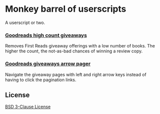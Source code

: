 # Monkey barrel of userscripts

A userscript or two.

### [Goodreads high count giveaways](./goodreads-giveaway-high-count.user.js)  

Removes First Reads giveaway offerings with a low number of books. 
The higher the count, the not-as-bad chances of winning a review copy.

### [Goodreads giveaways arrow pager](./goodreads-arrow-pager.user.js)

Navigate the giveaway pages with left and right arrow keys instead of 
having to click the pagination links.


## License

[BSD 3-Clause License](http://opensource.org/licenses/BSD-3-Clause)